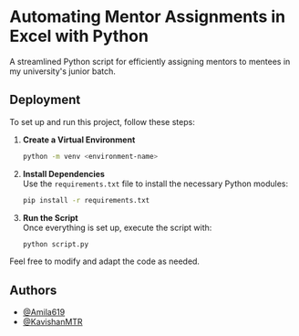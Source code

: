 # Automating Mentor Assignments in Excel with Python  

A streamlined Python script for efficiently assigning mentors to mentees in my university's junior batch.  

## Deployment  

To set up and run this project, follow these steps:  

1. **Create a Virtual Environment**  
   ```sh
   python -m venv <environment-name>
   ```  

2. **Install Dependencies**  
   Use the `requirements.txt` file to install the necessary Python modules:  
   ```sh
   pip install -r requirements.txt
   ```  

3. **Run the Script**  
   Once everything is set up, execute the script with:  
   ```sh
   python script.py
   ```  

Feel free to modify and adapt the code as needed.  

## Authors  

- [@Amila619](https://github.com/Amila619)  
- [@KavishanMTR](https://github.com/KavishanMTR)  